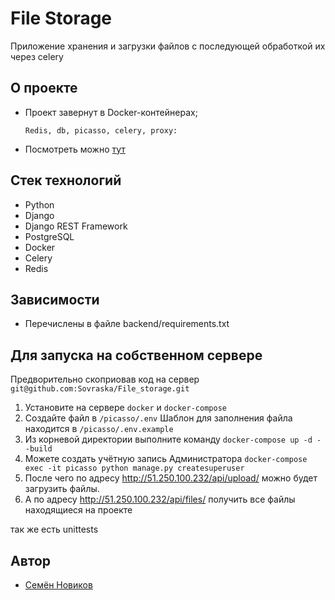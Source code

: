 # File Storage

Приложение хранения и загрузки файлов с последующей обработкой их через celery

## О проекте 

- Проект завернут в Docker-контейнерах;
    ```
    Redis, db, picasso, celery, proxy:
    ```
- Посмотреть можно [тут](http://158.160.83.68/api/upload/)
    
  
## Стек технологий
- Python
- Django
- Django REST Framework
- PostgreSQL
- Docker
- Celery
- Redis

## Зависимости
- Перечислены в файле backend/requirements.txt


## Для запуска на собственном сервере
Предворительно скоприовав код на сервер ```git@github.com:Sovraska/File_storage.git```

1. Установите на сервере `docker` и `docker-compose`
2. Создайте файл в `/picasso/.env` Шаблон для заполнения файла находится в `/picasso/.env.example`
3. Из корневой директории выполните команду `docker-compose up -d --build`
5. Можете создать учётную запись Администратора `docker-compose exec -it picasso python manage.py createsuperuser`
6. После чего по адресу <http://51.250.100.232/api/upload/> можно будет загрузить файлы.
7. А по адресу <http://51.250.100.232/api/files/> получить все файлы находящиеся на проекте

так же есть unittests

## Автор

- [Семён Новиков](https://github.com/Sovraska) 
